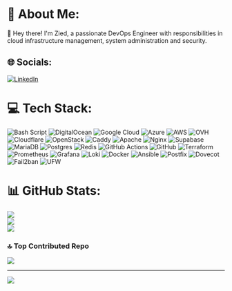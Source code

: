 # 💫 About Me:
👋 Hey there! I'm Zied, a passionate DevOps Engineer with responsibilities in cloud infrastructure management, system administration and security.


## 🌐 Socials:
[![LinkedIn](https://img.shields.io/badge/LinkedIn-%230077B5.svg?logo=linkedin&logoColor=white)](https://linkedin.com/in/zieddhf) 

# 💻 Tech Stack:
![Bash Script](https://img.shields.io/badge/bash_script-%23121011.svg?style=for-the-badge&logo=gnu-bash&logoColor=white) ![DigitalOcean](https://img.shields.io/badge/DigitalOcean-%230167ff.svg?style=for-the-badge&logo=digitalOcean&logoColor=white) ![Google Cloud](https://img.shields.io/badge/GoogleCloud-%234285F4.svg?style=for-the-badge&logo=google-cloud&logoColor=white) ![Azure](https://img.shields.io/badge/azure-%230072C6.svg?style=for-the-badge&logo=microsoftazure&logoColor=white) ![AWS](https://img.shields.io/badge/AWS-%23FF9900.svg?style=for-the-badge&logo=amazon-aws&logoColor=white) ![OVH](https://img.shields.io/badge/ovh-%23123F6D.svg?style=for-the-badge&logo=ovh&logoColor=#123F6D) ![Cloudflare](https://img.shields.io/badge/Cloudflare-F38020?style=for-the-badge&logo=Cloudflare&logoColor=white) ![OpenStack](https://img.shields.io/badge/Openstack-%23f01742.svg?style=for-the-badge&logo=openstack&logoColor=white) ![Caddy](https://img.shields.io/badge/caddy-%2300794F.svg?style=for-the-badge&logo=caddy&logoColor=white) ![Apache](https://img.shields.io/badge/apache-%23D42029.svg?style=for-the-badge&logo=apache&logoColor=white) ![Nginx](https://img.shields.io/badge/nginx-%23009639.svg?style=for-the-badge&logo=nginx&logoColor=white) ![Supabase](https://img.shields.io/badge/Supabase-3ECF8E?style=for-the-badge&logo=supabase&logoColor=white) ![MariaDB](https://img.shields.io/badge/MariaDB-003545?style=for-the-badge&logo=mariadb&logoColor=white) ![Postgres](https://img.shields.io/badge/postgres-%23316192.svg?style=for-the-badge&logo=postgresql&logoColor=white) ![Redis](https://img.shields.io/badge/redis-%23DD0031.svg?style=for-the-badge&logo=redis&logoColor=white) ![GitHub Actions](https://img.shields.io/badge/github%20actions-%232671E5.svg?style=for-the-badge&logo=githubactions&logoColor=white) ![GitHub](https://img.shields.io/badge/github-%23121011.svg?style=for-the-badge&logo=github&logoColor=white) ![Terraform](https://img.shields.io/badge/terraform-%235835CC.svg?style=for-the-badge&logo=terraform&logoColor=white) ![Prometheus](https://img.shields.io/badge/Prometheus-E6522C?style=for-the-badge&logo=Prometheus&logoColor=white) ![Grafana](https://img.shields.io/badge/grafana-%23F46800.svg?style=for-the-badge&logo=grafana&logoColor=white) ![Loki](https://img.shields.io/badge/loki-%2300C853.svg?style=for-the-badge&logo=loki&logoColor=white)  ![Docker](https://img.shields.io/badge/docker-%230db7ed.svg?style=for-the-badge&logo=docker&logoColor=white) ![Ansible](https://img.shields.io/badge/ansible-%231A1918.svg?style=for-the-badge&logo=ansible&logoColor=white) ![Postfix](https://img.shields.io/badge/postfix-%23005499.svg?style=for-the-badge&logo=maildotru&logoColor=white) ![Dovecot](https://img.shields.io/badge/dovecot-%230052A3.svg?style=for-the-badge&logo=maildotru&logoColor=white) ![Fail2ban](https://img.shields.io/badge/fail2ban-%23005A9C.svg?style=for-the-badge&logo=fail2ban&logoColor=white) ![UFW](https://img.shields.io/badge/ufw-%230072C6.svg?style=for-the-badge&logo=shield&logoColor=white)





# 📊 GitHub Stats:
![](https://github-readme-stats.vercel.app/api?username=zieddhf&theme=dark&hide_border=false&include_all_commits=false&count_private=false)<br/>
![](https://github-readme-streak-stats.herokuapp.com/?user=zieddhf&theme=dark&hide_border=false)<br/>
![](https://github-readme-stats.vercel.app/api/top-langs/?username=zieddhf&theme=dark&hide_border=false&include_all_commits=false&count_private=false&layout=compact)

### 🔝 Top Contributed Repo
![](https://github-contributor-stats.vercel.app/api?username=zieddhf&limit=5&theme=dark&combine_all_yearly_contributions=true)

---
[![](https://visitcount.itsvg.in/api?id=zieddhf&icon=4&color=1)](https://visitcount.itsvg.in)

<!-- Proudly created with GPRM ( https://gprm.itsvg.in ) -->
